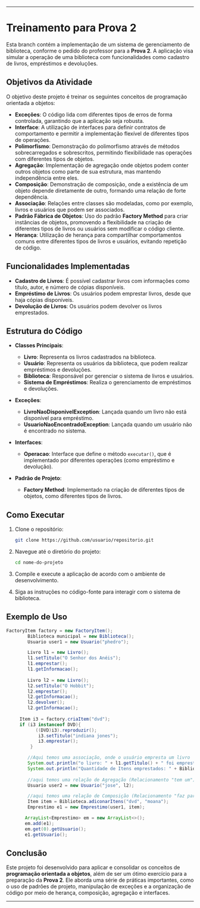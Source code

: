 
---

# Treinamento para Prova 2

Esta branch contém a implementação de um sistema de gerenciamento de biblioteca, conforme o pedido do professor para a **Prova 2**. A aplicação visa simular a operação de uma biblioteca com funcionalidades como cadastro de livros, empréstimos e devoluções.

## Objetivos da Atividade

O objetivo deste projeto é treinar os seguintes conceitos de programação orientada a objetos:

- **Exceções**: O código lida com diferentes tipos de erros de forma controlada, garantindo que a aplicação seja robusta.
- **Interface**: A utilização de interfaces para definir contratos de comportamento e permitir a implementação flexível de diferentes tipos de operações.
- **Polimorfismo**: Demonstração do polimorfismo através de métodos sobrecarregados e sobrescritos, permitindo flexibilidade nas operações com diferentes tipos de objetos.
- **Agregação**: Implementação de agregação onde objetos podem conter outros objetos como parte de sua estrutura, mas mantendo independência entre eles.
- **Composição**: Demonstração de composição, onde a existência de um objeto depende diretamente de outro, formando uma relação de forte dependência.
- **Associação**: Relações entre classes são modeladas, como por exemplo, livros e usuários que podem ser associados.
- **Padrão Fábrica de Objetos**: Uso do padrão **Factory Method** para criar instâncias de objetos, promovendo a flexibilidade na criação de diferentes tipos de livros ou usuários sem modificar o código cliente.
- **Herança**: Utilização de herança para compartilhar comportamentos comuns entre diferentes tipos de livros e usuários, evitando repetição de código.

## Funcionalidades Implementadas

- **Cadastro de Livros**: É possível cadastrar livros com informações como título, autor, e número de cópias disponíveis.
- **Empréstimo de Livros**: Os usuários podem emprestar livros, desde que haja cópias disponíveis.
- **Devolução de Livros**: Os usuários podem devolver os livros emprestados.


## Estrutura do Código

- **Classes Principais**:
  - **Livro**: Representa os livros cadastrados na biblioteca.
  - **Usuário**: Representa os usuários da biblioteca, que podem realizar empréstimos e devoluções.
  - **Biblioteca**: Responsável por gerenciar o sistema de livros e usuários.
  - **Sistema de Empréstimos**: Realiza o gerenciamento de empréstimos e devoluções.
  
- **Exceções**:
  - **LivroNaoDisponivelException**: Lançada quando um livro não está disponível para empréstimo.
  - **UsuarioNaoEncontradoException**: Lançada quando um usuário não é encontrado no sistema.

- **Interfaces**:
  - **Operacao**: Interface que define o método `executar()`, que é implementado por diferentes operações (como empréstimo e devolução).
  
- **Padrão de Projeto**:
  - **Factory Method**: Implementado na criação de diferentes tipos de objetos, como diferentes tipos de livros.

## Como Executar

1. Clone o repositório:

   ```bash
   git clone https://github.com/usuario/repositorio.git
   ```

2. Navegue até o diretório do projeto:

   ```bash
   cd nome-do-projeto
   ```

3. Compile e execute a aplicação de acordo com o ambiente de desenvolvimento.

4. Siga as instruções no código-fonte para interagir com o sistema de biblioteca.

## Exemplo de Uso

```java
FactoryItem factory = new FactoryItem();
        Biblioteca municipal = new Biblioteca();
        Usuario user1 = new Usuario("phedro");

        Livro l1 = new Livro();
        l1.setTitulo("O Senhor dos Anéis");
        l1.emprestar();
        l1.getInformacao();
        
        Livro l2 = new Livro();
        l2.setTitulo("O Hobbit");
        l2.emprestar();
        l2.getInformacao();
        l2.devolver();
        l2.getInformacao();
        
     Item i3 = factory.criaItem("dvd");
     if (i3 instanceof DVD){
           ((DVD)i3).reproduzir();
            i3.setTitulo("indiana jones");
            i3.emprestar();
         }

        //Aqui temos uma associação, onde o usuário empresta um livro
        System.out.println("o livro: " + l1.getTitulo() + " foi emprestado para: " + user1.getNome());
        System.out.println("Quantidade de Itens emprestados: " + Biblioteca.getItensEmprestados());
        
        //aqui temos uma relação de Agregação (Relacionamento "tem um")
        Usuario user2 = new Usuario("jose", l2);

        //aqui temos uma relação de Composição (Relacionamento "faz parte de")
        Item item = Biblioteca.adiconarItens("dvd", "moana");
        Emprestimo e1 = new Emprestimo(user1, item);

       ArrayList<Emprestimo> em = new ArrayList<>();
       em.add(e1);
       em.get(0).getUsuario();
       e1.getUsuario();
```

## Conclusão

Este projeto foi desenvolvido para aplicar e consolidar os conceitos de **programação orientada a objetos**, além de ser um ótimo exercício para a preparação da **Prova 2**. Ele aborda uma série de práticas importantes, como o uso de padrões de projeto, manipulação de exceções e a organização de código por meio de herança, composição, agregação e interfaces.

---